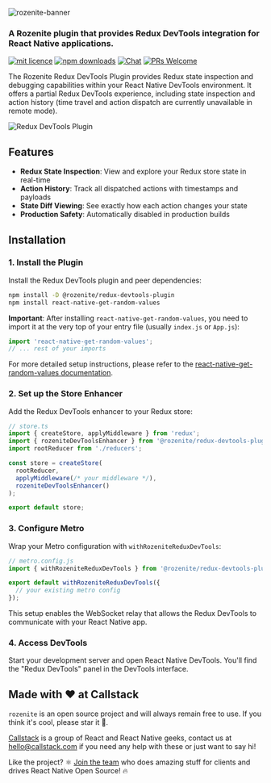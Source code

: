 ![rozenite-banner](https://www.rozenite.dev/rozenite-banner.jpg)

### A Rozenite plugin that provides Redux DevTools integration for React Native applications.

[![mit licence][license-badge]][license] [![npm downloads][npm-downloads-badge]][npm-downloads] [![Chat][chat-badge]][chat] [![PRs Welcome][prs-welcome-badge]][prs-welcome]

The Rozenite Redux DevTools Plugin provides Redux state inspection and debugging capabilities within your React Native DevTools environment. It offers a partial Redux DevTools experience, including state inspection and action history (time travel and action dispatch are currently unavailable in remote mode).

![Redux DevTools Plugin](https://rozenite.dev/redux-devtools-plugin.png)

## Features

- **Redux State Inspection**: View and explore your Redux store state in real-time
- **Action History**: Track all dispatched actions with timestamps and payloads
- **State Diff Viewing**: See exactly how each action changes your state
- **Production Safety**: Automatically disabled in production builds

## Installation

### 1. Install the Plugin

Install the Redux DevTools plugin and peer dependencies:

```bash
npm install -D @rozenite/redux-devtools-plugin
npm install react-native-get-random-values
```

**Important**: After installing `react-native-get-random-values`, you need to import it at the very top of your entry file (usually `index.js` or `App.js`):

```javascript
import 'react-native-get-random-values';
// ... rest of your imports
```

For more detailed setup instructions, please refer to the [react-native-get-random-values documentation](https://github.com/LinusU/react-native-get-random-values).

### 2. Set up the Store Enhancer

Add the Redux DevTools enhancer to your Redux store:

```typescript
// store.ts
import { createStore, applyMiddleware } from 'redux';
import { rozeniteDevToolsEnhancer } from '@rozenite/redux-devtools-plugin';
import rootReducer from './reducers';

const store = createStore(
  rootReducer,
  applyMiddleware(/* your middleware */),
  rozeniteDevToolsEnhancer()
);

export default store;
```

### 3. Configure Metro

Wrap your Metro configuration with `withRozeniteReduxDevTools`:

```typescript
// metro.config.js
import { withRozeniteReduxDevTools } from '@rozenite/redux-devtools-plugin/metro';

export default withRozeniteReduxDevTools({
  // your existing metro config
});
```

This setup enables the WebSocket relay that allows the Redux DevTools to communicate with your React Native app.

### 4. Access DevTools

Start your development server and open React Native DevTools. You'll find the "Redux DevTools" panel in the DevTools interface.

## Made with ❤️ at Callstack

`rozenite` is an open source project and will always remain free to use. If you think it's cool, please star it 🌟.

[Callstack][callstack-readme-with-love] is a group of React and React Native geeks, contact us at [hello@callstack.com](mailto:hello@callstack.com) if you need any help with these or just want to say hi!

Like the project? ⚛️ [Join the team](https://callstack.com/careers/?utm_campaign=Senior_RN&utm_source=github&utm_medium=readme) who does amazing stuff for clients and drives React Native Open Source! 🔥

[callstack-readme-with-love]: https://callstack.com/?utm_source=github.com&utm_medium=referral&utm_campaign=rozenite&utm_term=readme-with-love
[license-badge]: https://img.shields.io/npm/l/rozenite?style=for-the-badge
[license]: https://github.com/callstackincubator/rozenite/blob/main/LICENSE
[npm-downloads-badge]: https://img.shields.io/npm/dm/rozenite?style=for-the-badge
[npm-downloads]: https://www.npmjs.com/package/@rozenite/redux-devtools-plugin
[prs-welcome-badge]: https://img.shields.io/badge/PRs-welcome-brightgreen.svg?style=for-the-badge
[prs-welcome]: https://github.com/callstackincubator/rozenite/blob/main/CONTRIBUTING.md
[chat-badge]: https://img.shields.io/discord/426714625279524876.svg?style=for-the-badge
[chat]: https://discord.gg/xgGt7KAjxv

